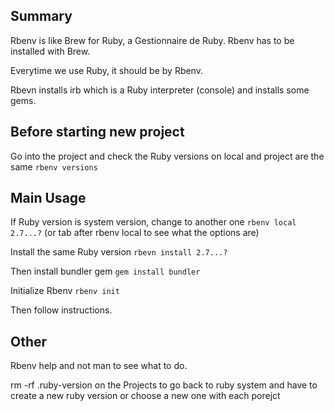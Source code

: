 ## Summary
Rbenv is like Brew for Ruby, a Gestionnaire de Ruby. Rbenv has to be installed with Brew. 

Everytime we use Ruby, it should be by Rbenv.

Rbevn installs irb which is a Ruby interpreter (console) and installs some gems.

## Before starting new project

Go into the project and check the Ruby versions on local and project are the same
`rbenv versions`

## Main Usage
If Ruby version is system version, change to another one
`rbenv local 2.7...?` (or tab after rbenv local to see what the options are)

Install the same Ruby version
`rbevn install 2.7...?`

Then install bundler gem
`gem install bundler`

Initialize Rbenv
`rbenv init`

Then follow instructions. 

## Other
Rbenv help and not man to see what to do.

rm -rf .ruby-version on the Projects to go back to ruby system and have to create a new ruby version or choose a new one with each porejct




